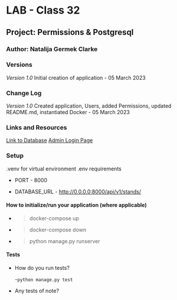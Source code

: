 # LAB - Class 32

## Project: Permissions & Postgresql

### Author: Natalija Germek Clarke

### Versions

*Version 1.0* Initial creation of application - 05 March 2023

### Change Log

*Version 1.0* Created application, Users, added Permissions, updated README.md, instantiated Docker - 05 March 2023

### Links and Resources

[Link to Database](http://0.0.0.0:8000/api/v1/stands/)
[Admin Login Page](http://0.0.0.0:8000/admin/)

### Setup

.venv for virtual environment
.env requirements


- PORT - 8000

- DATABASE_URL - http://0.0.0.0:8000/api/v1/stands/

#### How to initialize/run your application (where applicable)

- > docker-compose up

- > docker-compose down

- > python manage.py runserver

#### Tests

- How do you run tests?

  -```python manage.py test```

- Any tests of note?
